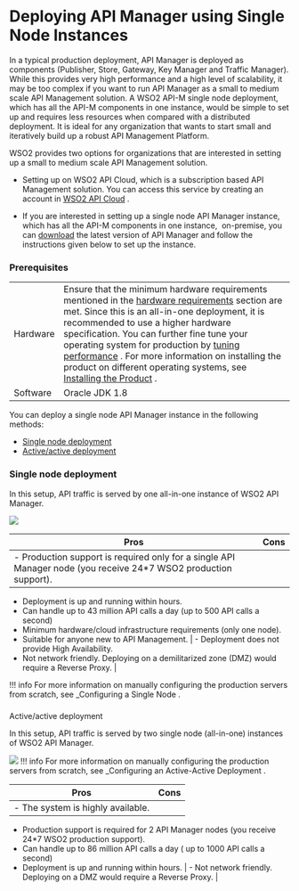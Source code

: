 # Deploying API Manager using Single Node Instances

In a typical production deployment, API Manager is deployed as components (Publisher, Store, Gateway, Key Manager and Traffic Manager). While this provides very high performance and a high level of scalability, it may be too complex if you want to run API Manager as a small to medium scale API Management solution. A WSO2 API-M single node deployment, which has all the API-M components in one instance, would be simple to set up and requires less resources when compared with a distributed deployment. It is ideal for any organization that wants to start small and iteratively build up a robust API Management Platform.

WSO2 provides two options for organizations that are interested in setting up a small to medium scale API Management solution.

-   Setting up on WSO2 API Cloud, which is a subscription based API Management solution. You can access this service by creating an account in [WSO2 API Cloud](http://wso2.com/cloud/api-cloud/) .

-   If you are interested in setting up a single node API Manager instance, which has all the API-M components in one instance,  on-premise, you can [download](http://wso2.com/products/api-manager/) the latest version of API Manager and follow the instructions given below to set up the instance.

### Prerequisites

|          |                                                                                                                                                                                                                                                                                                                                                                                                                                                                                                                                                                                                               |
|----------|---------------------------------------------------------------------------------------------------------------------------------------------------------------------------------------------------------------------------------------------------------------------------------------------------------------------------------------------------------------------------------------------------------------------------------------------------------------------------------------------------------------------------------------------------------------------------------------------------------------|
| Hardware | Ensure that the minimum hardware requirements mentioned in the [hardware requirements](https://docs.wso2.com/display/ADMIN44x/Production+Deployment+Guidelines) section are met. Since this is an all-in-one deployment, it is recommended to use a higher hardware specification. You can further fine tune your operating system for production by [tuning performance](https://docs.wso2.com/display/AM210/Tuning+Performance) . For more information on installing the product on different operating systems, see [Installing the Product](https://docs.wso2.com/display/AM210/Installing+the+Product) . |
| Software | Oracle JDK 1.8                                                                                                                                                                                                                                                                                                                                                                                                                                                                                                                                                                                                |

You can deploy a single node API Manager instance in the following methods:

-   [Single node deployment](#DeployingAPIManagerusingSingleNodeInstances-Singlenodedeployment)
-   [Active/active deployment](#DeployingAPIManagerusingSingleNodeInstances-Active/activedeployment)

### Single node deployment

In this setup, API traffic is served by one all-in-one instance of WSO2 API Manager.

![](attachments/103334465/103334466.png)

| Pros                                                                                                               | Cons                                                                                             |
|--------------------------------------------------------------------------------------------------------------------|--------------------------------------------------------------------------------------------------|
| -   Production support is required only for a single API Manager node (you receive 24\*7 WSO2 production support). 
 -   Deployment is up and running within hours.                                                                      
 -   Can handle up to 43 million API calls a day (up to 500 API calls a second)                                      
 -   Minimum hardware/cloud infrastructure requirements (only one node).                                             
 -   Suitable for anyone new to API Management.                                                                      | -   Deployment does not provide High Availability.                                               
  -   Not network friendly. Deploying on a demilitarized zone (DMZ) would require a Reverse Proxy.  |

!!! info
For more information on manually configuring the production servers from scratch, see \_Configuring a Single Node .


### 
Active/active deployment

In this setup, API traffic is served by two single node (all-in-one) instances of WSO2 API Manager.

![](attachments/103334465/103334467.png)
!!! info
For more information on manually configuring the production servers from scratch, see \_Configuring an Active-Active Deployment .


| Pros                                                                                                    | Cons                                                                        |
|---------------------------------------------------------------------------------------------------------|-----------------------------------------------------------------------------|
| -   The system is highly available.                                                                     
 -   Production support is required for 2 API Manager nodes (you receive 24\*7 WSO2 production support).  
 -   Can handle up to 86 million API calls a day ( up to 1000 API calls a second)                         
 -   Deployment is up and running within hours.                                                           | -   Not network friendly. Deploying on a DMZ would require a Reverse Proxy. |


